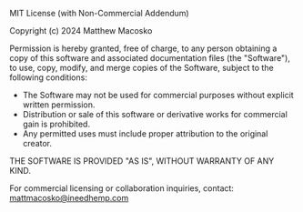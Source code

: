 MIT License (with Non-Commercial Addendum)

Copyright (c) 2024 Matthew Macosko

Permission is hereby granted, free of charge, to any person obtaining a copy
of this software and associated documentation files (the "Software"), to use,
copy, modify, and merge copies of the Software, subject to the following conditions:

- The Software may not be used for commercial purposes without explicit written permission.
- Distribution or sale of this software or derivative works for commercial gain is prohibited.
- Any permitted uses must include proper attribution to the original creator.

THE SOFTWARE IS PROVIDED "AS IS", WITHOUT WARRANTY OF ANY KIND.

For commercial licensing or collaboration inquiries, contact:
mattmacosko@ineedhemp.com

